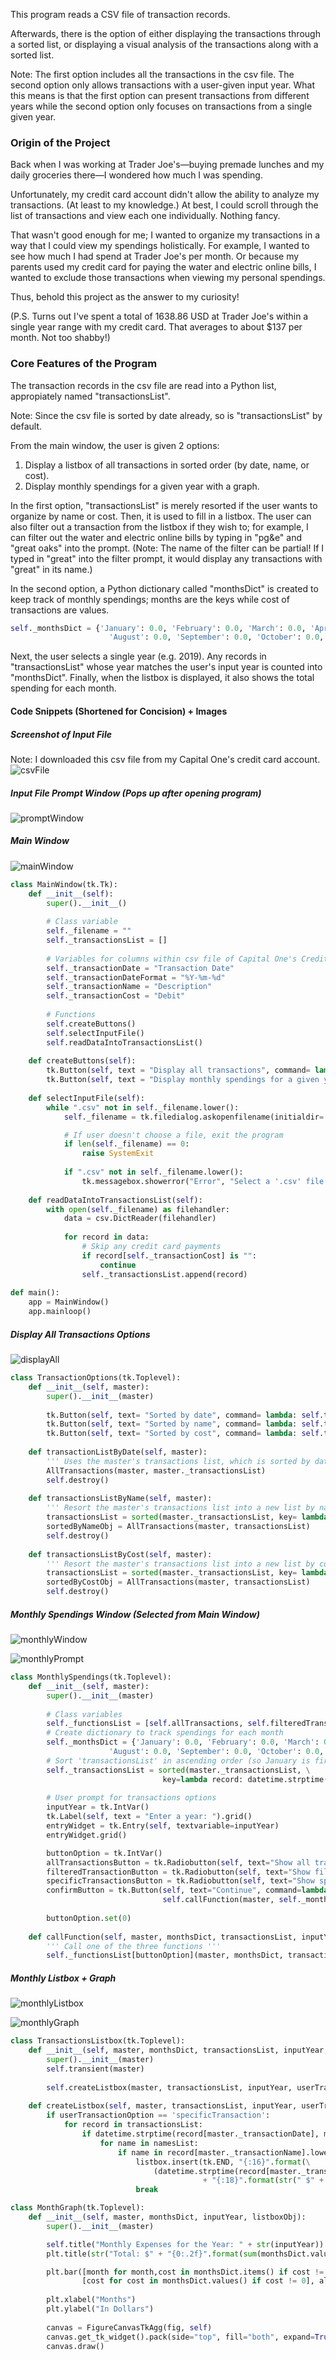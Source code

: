 This program reads a CSV file of transaction records.

Afterwards, there is the option of either displaying the transactions through a sorted list, or displaying a visual analysis of the transactions along with a sorted list.

Note: The first option includes all the transactions in the csv file. The second option only allows transactions with a user-given input year. What this means is that the first option can present transactions from different years while the second option only focuses on transactions from a single given year.

### Origin of the Project
Back when I was working at Trader Joe's—buying premade lunches and my daily groceries there—I wondered how much I was spending.

Unfortunately, my credit card account didn't allow the ability to analyze my transactions. (At least to my knowledge.) At best, I could scroll through the list of transactions and view each one individually. Nothing fancy.

That wasn't good enough for me; I wanted to organize my transactions in a way that I could view my spendings holistically.
For example, I wanted to see how much I had spend at Trader Joe's per month. Or because my parents used my credit card for paying the water and electric online bills, I wanted to exclude those transactions when viewing my personal spendings.

Thus, behold this project as the answer to my curiosity! 

(P.S. Turns out I've spent a total of 1638.86 USD at Trader Joe's within a single year range with my credit card. That averages to about $137 per month. Not too shabby!)

### Core Features of the Program
The transaction records in the csv file are read into a Python list, appropiately named "transactionsList".

Note: Since the csv file is sorted by date already, so is "transactionsList" by default.

From the main window, the user is given 2 options:
1. Display a listbox of all transactions in sorted order (by date, name, or cost).
2. Display monthly spendings for a given year with a graph.

In the first option, "transactionsList" is merely resorted if the user wants to organize by name or cost. Then, it is used to fill in a listbox. The user can also filter out a transaction from the listbox if they wish to; for example, I can filter out the water and electric online bills by typing in "pg&e" and "great oaks" into the prompt. (Note: The name of the filter can be partial! If I typed in "great" into the filter prompt, it would display any transactions with "great" in its name.)

In the second option, a Python dictionary called "monthsDict" is created to keep track of monthly spendings; months are the keys while cost of transactions are values. 
```python
self._monthsDict = {'January': 0.0, 'February': 0.0, 'March': 0.0, 'April': 0.0, 'May': 0.0, 'June': 0.0, 'July': 0.0, 
                      'August': 0.0, 'September': 0.0, 'October': 0.0, 'November': 0.0, 'December': 0.0}  
```
Next, the user selects a single year (e.g. 2019). Any records in "transactionsList" whose year matches the user's input year is counted into "monthsDict". Finally, when the listbox is displayed, it also shows the total spending for each month.

#### Code Snippets (Shortened for Concision) + Images

##### Screenshot of Input File
Note: I downloaded this csv file from my Capital One's credit card account.
![csvFile](images/csvFile.png)


##### Input File Prompt Window (Pops up after opening program)
![promptWindow](images/inputFile.png)


##### Main Window
![mainWindow](images/mainWindow.png)
```python
class MainWindow(tk.Tk):
    def __init__(self):
        super().__init__()
        
        # Class variable
        self._filename = ""
        self._transactionsList = []        
        
        # Variables for columns within csv file of Capital One's Credit Card
        self._transactionDate = "Transaction Date"
        self._transactionDateFormat = "%Y-%m-%d"
        self._transactionName = "Description"
        self._transactionCost = "Debit"
        
        # Functions
        self.createButtons()
        self.selectInputFile()
        self.readDataIntoTransactionsList()        
        
    def createButtons(self):
        tk.Button(self, text = "Display all transactions", command= lambda: TransactionOptions(self)).grid()
        tk.Button(self, text = "Display monthly spendings for a given year", command= lambda: MonthlySpendings(self)).grid()      
        
    def selectInputFile(self):
        while ".csv" not in self._filename.lower():
            self._filename = tk.filedialog.askopenfilename(initialdir= getcwd()) 

            # If user doesn't choose a file, exit the program
            if len(self._filename) == 0:
                raise SystemExit    
            
            if ".csv" not in self._filename.lower():
                tk.messagebox.showerror("Error", "Select a '.csv' file extension", parent=self)             
        
    def readDataIntoTransactionsList(self):
        with open(self._filename) as filehandler:
            data = csv.DictReader(filehandler)
            
            for record in data:
                # Skip any credit card payments
                if record[self._transactionCost] is "":
                    continue        
                self._transactionsList.append(record)                
            
def main():
    app = MainWindow()
    app.mainloop()
```

##### Display All Transactions Options
![displayAll](images/displayAllTransactionsOptions.png)
```python
class TransactionOptions(tk.Toplevel):
    def __init__(self, master):
        super().__init__(master)
        
        tk.Button(self, text= "Sorted by date", command= lambda: self.transactionListByDate(master)).grid()
        tk.Button(self, text= "Sorted by name", command= lambda: self.transactionsListByName(master)).grid()
        tk.Button(self, text= "Sorted by cost", command= lambda: self.transactionsListByCost(master)).grid()   
        
    def transactionListByDate(self, master):
        ''' Uses the master's transactions list, which is sorted by date by default '''
        AllTransactions(master, master._transactionsList)
        self.destroy()
        
    def transactionsListByName(self, master):
        ''' Resort the master's transactions list into a new list by name'''
        transactionsList = sorted(master._transactionsList, key= lambda record: record[master._transactionName])
        sortedByNameObj = AllTransactions(master, transactionsList)
        self.destroy()
        
    def transactionsListByCost(self, master):
        ''' Resort the master's transactions list into a new list by cost'''
        transactionsList = sorted(master._transactionsList, key= lambda record: float(record[master._transactionCost].strip()), reverse=True)
        sortedByCostObj = AllTransactions(master, transactionsList)
        self.destroy()
```

##### Monthly Spendings Window (Selected from Main Window)
![monthlyWindow](images/monthlyWindow.png)

![monthlyPrompt](images/monthlyPromptWindow.png)
```python
class MonthlySpendings(tk.Toplevel):
    def __init__(self, master):
        super().__init__(master)  
        
        # Class variables
        self._functionsList = [self.allTransactions, self.filteredTransactionsPrompt, self.specificTransactionPrompt]
        # Create dictionary to track spendings for each month
        self._monthsDict = {'January': 0.0, 'February': 0.0, 'March': 0.0, 'April': 0.0, 'May': 0.0, 'June': 0.0, 'July': 0.0, 
                      'August': 0.0, 'September': 0.0, 'October': 0.0, 'November': 0.0, 'December': 0.0}  
        # Sort 'transactionsList' in ascending order (so January is first instead of latest month)
        self._transactionsList = sorted(master._transactionsList, \
                                  key=lambda record: datetime.strptime(record[master._transactionDate], master._transactionDateFormat))     
            
        # User prompt for transactions options
        inputYear = tk.IntVar()
        tk.Label(self, text = "Enter a year: ").grid()
        entryWidget = tk.Entry(self, textvariable=inputYear)
        entryWidget.grid()

        buttonOption = tk.IntVar()
        allTransactionsButton = tk.Radiobutton(self, text="Show all transactions", variable=buttonOption, value=0).grid()
        filteredTransactionButton = tk.Radiobutton(self, text="Show filtered transactions", variable=buttonOption, value=1).grid()
        specificTransactionsButton = tk.Radiobutton(self, text="Show specific transactions", variable=buttonOption, value=2).grid()
        confirmButton = tk.Button(self, text="Continue", command=lambda: \
                                  self.callFunction(master, self._monthsDict, self._transactionsList, inputYear.get(), buttonOption.get())).grid()
        
        buttonOption.set(0)
    
    def callFunction(self, master, monthsDict, transactionsList, inputYear, buttonOption): 
        ''' Call one of the three functions '''
        self._functionsList[buttonOption](master, monthsDict, transactionsList, inputYear)
```

##### Monthly Listbox + Graph
![monthlyListbox](images/monthlyListbox.png)

![monthlyGraph](images/monthlyGraphTJ.png)
```python
class TransactionsListbox(tk.Toplevel):
    def __init__(self, master, monthsDict, transactionsList, inputYear, userTransactionOption, filterList, removedRecords, namesList):
        super().__init__(master)    
        self.transient(master)               
        
        self.createListbox(master, transactionsList, inputYear, userTransactionOption, filterList, removedRecords, namesList)
        
    def createListbox(self, master, transactionsList, inputYear, userTransactionOption, filterList, removedRecords, namesList):
        if userTransactionOption == 'specificTransaction':
            for record in transactionsList:  
                if datetime.strptime(record[master._transactionDate], master._transactionDateFormat).year == inputYear:
                    for name in namesList:
                        if name in record[master._transactionName].lower():
                            listbox.insert(tk.END, "{:16}".format(\
                                (datetime.strptime(record[master._transactionDate], master._transactionDateFormat)).strftime('%m/%d/%Y')) 
                                           + "{:18}".format(str(" $" + record[master._transactionCost])) + record[master._transactionName])
                            break
```

```python
class MonthGraph(tk.Toplevel):
    def __init__(self, master, monthsDict, inputYear, listboxObj):
        super().__init__(master)    

        self.title("Monthly Expenses for the Year: " + str(inputYear))
        plt.title(str("Total: $" + "{0:.2f}".format(sum(monthsDict.values()))))

        plt.bar([month for month,cost in monthsDict.items() if cost != 0], \
                [cost for cost in monthsDict.values() if cost != 0], align="center")
        
        plt.xlabel("Months")
        plt.ylabel("In Dollars")
        
        canvas = FigureCanvasTkAgg(fig, self)
        canvas.get_tk_widget().pack(side="top", fill="both", expand=True)
        canvas.draw()      
```
